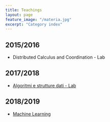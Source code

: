 ```yaml
---
title: Teachings
layout: page
feature_image: "/materia.jpg"
excerpt: "Category index"
---
```


## 2015/2016
- Distributed Calculus and Coordination - Lab

## 2017/2018
- [Algoritmi e strutture dati - Lab](http://didattica.cs.unicam.it/doku.php?id=didattica:triennale:asd:ay_1718:lab)
  
## 2018/2019   
- [Machine Learning](http://didattica.cs.unicam.it/doku.php?id=didattica:magistrale:ml:ay_1819:main)
   
